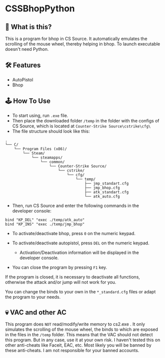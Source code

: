 # CSSBhopPython

## 💬 What is this?
This is a program for bhop in CS Source. It automatically emulates the scrolling of the mouse wheel, thereby helping in bhop. To launch executable doesn't need Python.

## 🛠️ Features
- AutoPistol
- Bhop

## 🕹️ How To Use
- To start using, run `.exe` file. 
- Then place the downloaded folder `/temp` in the folder with the configs of CS Source, which is located at `Counter-Strike Source\cstrike\cfg\`
- The file structure should look like this:
```
.
└── C/
    └── Program Files (x86)/
        └── Steam/
            └── steamapps/
                └── common/
                    └── Counter-Strike Source/
                        └── cstrike/
                            └── cfg/
                                └── temp/
                                    ├── jmp_standart.cfg
                                    ├── jmp_bhop.cfg
                                    ├── atk_standart.cfg
                                    └── atk_auto.cfg
```
- Then, run CS Source and enter the following commands in the developer console:
```
bind "KP_DEL" "exec ./temp/atk_auto"
bind "KP_INS" "exec ./temp/jmp_bhop"
```

- To activate/deactivate bhop, press `0` on the numeric keypad.
- To activate/deactivate autopistol, press `DEL` on the numeric keypad.
  - Activation/Deactivation information will be displayed in the developer console.

- You can close the program by pressing `F1` key.

If the program is closed, it is necessary to deactivate all functions, otherwise the attack and/or jump will not work for you.

You can change the binds to your own in the `*_standard.cfg` files or adapt the program to your needs.

## 💀 VAC and other AC
This program does `NOT` read/modify/write memory to cs2.exe . It only simulates the scrolling of the mouse wheel, the binds to which are exposed in the files in the `/temp` folder. This means that the VAC should not detect this program. But in any case, use it at your own risk. I haven't tested this on other anti-cheats like Faceit, EAC, etc. Most likely you will be banned by these anti-cheats. I am not responsible for your banned accounts.
